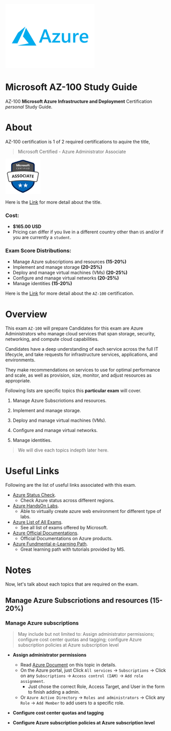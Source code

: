 <img src="./img/azure_logo.png" height=200 />

# Microsoft AZ-100 Study Guide

AZ-100 **Microsoft Azure Infrastructure and Deployment** Certification *personal* Study Guide.

# About

AZ-100 certification is 1 of 2 required certifications to aquire the title,

> Microsoft Certified - Azure Administrator Associate

<img src="./img/azure_badge.png" height=110>

Here is the [Link](https://www.microsoft.com/en-us/learning/azure-administrator.aspx) for more detail about the title.

### Cost:

- **$165.00 USD**
- Pricing can differ if you live in a different country other than `US` and/or if you are currently a `student`.


### Exam Score Distributions:

- Manage Azure subscriptions and resources **(15-20%)**
- Implement and manage storage **(20-25%)**
- Deploy and manage virtual machines (VMs) **(20-25%)**
- Configure and manage virtual networks **(20-25%)**
- Manage identities **(15-20%)**

Here is the [Link](https://www.microsoft.com/en-us/learning/exam-az-100.aspx) for more detail about the `AZ-100` certification.

# Overview

This exam `AZ-100` will prepare Candidates for this exam are Azure Administrators who manage cloud services that span storage, security, networking, and compute cloud capabilities.

Candidates have a deep understanding of each service across the full IT lifecycle, and take requests for infrastructure services, applications, and environments.

They make recommendations on services to use for optimal performance and scale, as well as provision, size, monitor, and adjust resources as appropriate.

Following lists are specific topics this **particular exam** will cover.

1. Manage Azure Subscriotions and resources.

2. Implement and manage storage.

3. Deploy and manage virtual machines (VMs).

4. Configure and manage virtual networks.

5. Manage identities.

> We will dive each topics indepth later here.

# Useful Links

Following are the list of useful links associated with this exam.

- [Azure Status Check](https://azure.microsoft.com/en-us/status/).
  - Check Azure status across different regions.
- [Azure HandsOn Labs](https://www.microsoft.com/handsonlabs).
  - Able to virtually create azure web environment for different type of labs.
- [Azure List of All Exams](https://www.microsoft.com/en-us/learning/azure-exams.aspx).
  - See all list of exams offered by Microsoft.
- [Azure Official Documentations](https://docs.microsoft.com/en-us/azure/).
  - Official Documentations on Azure products.
- [Azure Fundmental e-Learning Path](https://docs.microsoft.com/en-us/learn/paths/azure-fundamentals/).
  - Great learning path with tutorials provided by MS.

# Notes

Now, let's talk about each topics that are required on the exam.

## Manage Azure Subscriotions and resources (15-20%)

### Manage Azure subscriptions
> May include but not limited to: Assign administrator permissions; configure cost center quotas and tagging; configure Azure subscription policies at Azure subscription level

- **Assign administrator permissions**
  - Read [Azure Document](https://docs.microsoft.com/en-us/azure/active-directory/users-groups-roles/directory-assign-admin-roles) on this topic in details.
  - On the Azure portal, just Click `All services` -> `Subscriptions` -> Click on any `Subscriptions` -> `Access control (IAM)` -> `Add role assignment`.
    - Just chose the correct Role, Access Target, and User in the form to finish adding a admin.
  - Or `Azure Active Directory` -> `Roles and administrators` -> Click any `Role` -> `Add Member` to add users to a specific role.

- **Configure cost center quotas and tagging**

- **Configure Azure subscription policies at Azure subscription level**
